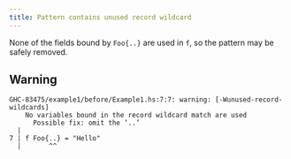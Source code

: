 ```yaml
---
title: Pattern contains unused record wildcard
---
```


None of the fields bound by `Foo{..}` are used in `f`, so the pattern may be safely removed.

## Warning

```
GHC-83475/example1/before/Example1.hs:7:7: warning: [-Wunused-record-wildcards]
    No variables bound in the record wildcard match are used
      Possible fix: omit the ‘..’
  |
7 | f Foo{..} = "Hello"
  |       ^^
```
